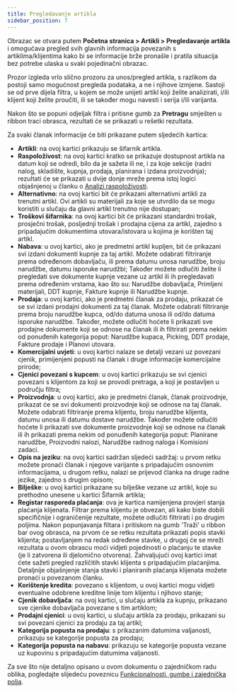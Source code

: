 ```yaml
---
title: Pregledavanje artikla
sidebar_position: 7
---
```


Obrazac se otvara putem **Početna stranica > Artikli > Pregledavanje artikla** i omogućava pregled svih glavnih informacija povezanih s artiklima/klijentima kako bi se informacije brže pronašle i pratila situacija bez potrebe ulaska u svaki pojedinačni obrazac.

Prozor izgleda vrlo slično prozoru za unos/pregled artikla, s razlikom da postoji samo mogućnost pregleda podataka, a ne i njihove izmjene. Sastoji se od prve dijela filtra, u kojem se može unijeti artikl koji želite analizirati, i/ili klijent koji želite proučiti, ili se također mogu navesti i serija i/ili varijanta.

Nakon što se popuni odjeljak filtra i pritisne gumb za **Pretragu** smješten u ribbon traci obrasca, rezultati će se prikazati u rešetki rezultata.

Za svaki članak informacije će biti prikazane putem sljedećih kartica:
 - **Artikli**: na ovoj kartici prikazuju se šifarnik artikla.
 - **Raspoloživost**: na ovoj kartici kratko se prikazuje dostupnost artikla na datum koji se odredi, bilo da je sažeta ili ne, i za koje sekcije (radni nalog, skladište, kupnja, prodaja, planirana i izdana proizvodnja); rezultati će se prikazati u dvije donje mreže prema istoj logici objašnjenoj u članku o [Analizi raspoloživosti](/docs/erp-home/registers/items/availability-analysis).
 - **Alternativno**: na ovoj kartici bit će prikazani alternativni artikli za trenutni artikl. Ovi artikli su materijali za koje se utvrdilo da se mogu koristiti u slučaju da glavni artikl trenutno nije dostupan;  
 - **Troškovi šifarnika**: na ovoj kartici bit će prikazani standardni trošak, prosječni trošak, posljednji trošak i prodajna cijena za artikl, zajedno s pripadajućim dokumentima utovara/istovara u kojima je korišten taj artikl.
 - **Nabava**: u ovoj kartici, ako je predmetni artikl kupljen, bit će prikazani svi izdani dokumenti kupnje za taj artikl. Možete odabrati filtriranje prema određenom dobavljaču, ili prema datumu unosa narudžbe, broju narudžbe, datumu isporuke narudžbi; Također možete odlučiti želite li pregledati sve dokumente kupnje vezane uz artikl ili ih pregledavati prema određenim vrstama, kao što su: Narudžbe dobavljača, Primljeni materijali, DDT kupnje, Fakture kupnje ili Narudžbe kupnje.
 - **Prodaja**: u ovoj kartici, ako je predmetni članak za prodaju, prikazat će se svi izdani prodajni dokumenti za taj članak. Možete odabrati filtriranje prema broju narudžbe kupca, od/do datuma unosa ili od/do datuma isporuke narudžbe. Također, možete odlučiti hoćete li prikazati sve prodajne dokumente koji se odnose na članak ili ih filtrirati prema nekim od ponuđenih kategorija poput: Narudžbe kupaca, Picking, DDT prodaje, Fakture prodaje i Planovi utovara.  
 - **Komercijalni uvjeti**: u ovoj kartici nalaze se detalji vezani uz povezani cjenik, primijenjeni popusti na članak i druge informacije komercijalne prirode;
 - **Cjenici povezani s kupcem**: u ovoj kartici prikazuju se svi cjenici povezani s klijentom za koji se provodi pretraga, a koji je postavljen u području filtra;
 - **Proizvodnja**: u ovoj kartici, ako je predmetni članak, članak proizvodnje, prikazat će se svi dokumenti proizvodnje koji se odnose na taj članak. Možete odabrati filtriranje prema klijentu, broju narudžbe klijenta, datumu unosa ili datumu dostave narudžbe. Također možete odlučiti hoćete li prikazati sve dokumente proizvodnje koji se odnose na članak ili ih prikazati prema nekim od ponuđenih kategorija poput: Planirane narudžbe, Proizvodni nalozi, Narudžbe radnog naloga i Komisioni zadaci.
 - **Opis na jeziku**: na ovoj kartici sadržan sljedeći sadržaj: u prvom retku možete pronaći članak i njegove varijante s pripadajućim osnovnim informacijama, u drugom retku, nalazi se prijevod članka na druge radne jezike, zajedno s drugim opisom;
 - **Bilješke**: u ovoj kartici prikazane su bilješke vezane uz artikl, koje su prethodno unesene u kartici Šifarnik artikla; 
 - **Registar rasporeda plaćanja**: ova je kartica namijenjena provjeri stanja plaćanja klijenata. Filtrar prema klijentu je obvezan, ali kako biste dobili specifičnije i ograničenije rezultate, možete odlučiti filtrirati i po drugim poljima. Nakon popunjavanja filtara i pritiskom na gumb 'Traži' u ribbon bar ovog obrasca, na prvom će se retku rezultata prikazati popis stavki klijenta; postavljanjem na redak određene stavke, u drugoj će se mreži rezultata u ovom obrascu moći vidjeti pojedinosti o plaćanju te stavke (je li zatvorena ili djelomično otvorena). Zahvaljujući ovoj kartici imat ćete sažeti pregled različitih stavki klijenta s pripadajućim plaćanjima. Detaljnije objašnjenje stanja stavki i planiranih plaćanja klijenata možete pronaći u povezanom članku.
 - **Korištenje kredita**: povezano s klijentom, u ovoj kartici mogu vidjeti eventualne odobrene kreditne linije tom klijentu i njihovo stanje;
 - **Cjenik dobavljača**: na ovoj kartici, u slučaju artikla za kupnju, prikazano sve cjenike dobavljača povezane s tim artiklom;
 - **Prodajni cjenici**: u ovoj kartici, u slučaju artikla za prodaju, prikazani su svi povezani cjenici za prodaju za taj artikl;
 - **Kategorija popusta na prodaju**: s prikazanim datumima valjanosti, prikazuju se kategorije popusta za prodaju;
 - **Kategorija popusta na nabavu**: prikazuju se kategorije popusta vezane uz kupovinu s pripadajućim datumima valjanosti.

Za sve što nije detaljno opisano u ovom dokumentu o zajedničkom radu oblika, pogledajte slijedeću poveznicu [Funkcionalnosti, gumbe i zajednička polja](/docs/guide/common).